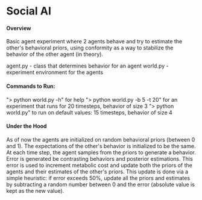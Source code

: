 # Social AI

#### Overview

Basic agent experiment where 2 agents behave and try to estimate the other's behavioral priors, using conformity as a way to stabilize the behavior of the other agent (in theory).

agent.py - class that determines behavior for an agent
world.py - experiment environment for the agents

#### Commands to Run:

"> python world.py -h" for help
"> python world.py -b 5 -t 20" for an experiment that runs for 20 timesteps, behavior of size 3
"> python world.py" to run on default values: 15 timesteps, behavior of size 4

#### Under the Hood

As of now the agents are initialized on random behavioral priors (between 0 and 1). The expectations of the other's behavior is initialized to be the same. At each time step, the agent samples from the priors to generate a behavior. Error is generated be contrasting behaviors and posterior estimations. This error is used to increment metabolic cost and update both the priors of the agents and their estimates of the other's priors. This update is done via a simple heuristic: if error exceeds 50%, update all the priors and estimates by subtracting a random number between 0 and the error (absolute value is kept as the new value).
